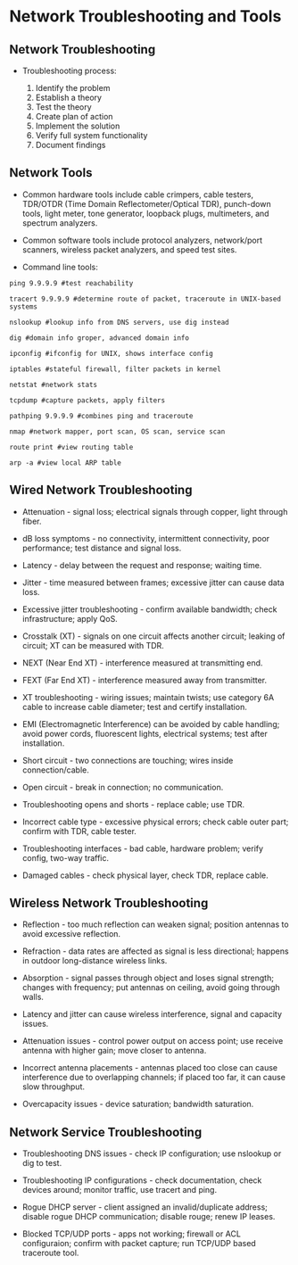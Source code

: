 # Network Troubleshooting and Tools

## Network Troubleshooting

* Troubleshooting process:

    1. Identify the problem
    2. Establish a theory
    3. Test the theory
    4. Create plan of action
    5. Implement the solution
    6. Verify full system functionality
    7. Document findings

## Network Tools

* Common hardware tools include cable crimpers, cable testers, TDR/OTDR (Time Domain Reflectometer/Optical TDR), punch-down tools, light meter, tone generator, loopback plugs, multimeters, and spectrum analyzers.

* Common software tools include protocol analyzers, network/port scanners, wireless packet analyzers, and speed test sites.

* Command line tools:

```shell
ping 9.9.9.9 #test reachability

tracert 9.9.9.9 #determine route of packet, traceroute in UNIX-based systems

nslookup #lookup info from DNS servers, use dig instead

dig #domain info groper, advanced domain info

ipconfig #ifconfig for UNIX, shows interface config

iptables #stateful firewall, filter packets in kernel

netstat #network stats

tcpdump #capture packets, apply filters

pathping 9.9.9.9 #combines ping and traceroute

nmap #network mapper, port scan, OS scan, service scan

route print #view routing table

arp -a #view local ARP table
```

## Wired Network Troubleshooting

* Attenuation - signal loss; electrical signals through copper, light through fiber.

* dB loss symptoms - no connectivity, intermittent connectivity, poor performance; test distance and signal loss.

* Latency - delay between the request and response; waiting time.

* Jitter - time measured between frames; excessive jitter can cause data loss.

* Excessive jitter troubleshooting - confirm available bandwidth; check infrastructure; apply QoS.

* Crosstalk (XT) - signals on one circuit affects another circuit; leaking of circuit; XT can be measured with TDR.

* NEXT (Near End XT) - interference measured at transmitting end.

* FEXT (Far End XT) - interference measured away from transmitter.

* XT troubleshooting - wiring issues; maintain twists; use category 6A cable to increase cable diameter; test and certify installation.

* EMI (Electromagnetic Interference) can be avoided by cable handling; avoid power cords, fluorescent lights, electrical systems; test after installation.

* Short circuit - two connections are touching; wires inside connection/cable.

* Open circuit - break in connection; no communication.

* Troubleshooting opens and shorts - replace cable; use TDR.

* Incorrect cable type - excessive physical errors; check cable outer part; confirm with TDR, cable tester.

* Troubleshooting interfaces - bad cable, hardware problem; verify config, two-way traffic.

* Damaged cables - check physical layer, check TDR, replace cable.

## Wireless Network Troubleshooting

* Reflection - too much reflection can weaken signal; position antennas to avoid excessive reflection.

* Refraction - data rates are affected as signal is less directional; happens in outdoor long-distance wireless links.

* Absorption - signal passes through object and loses signal strength; changes with frequency; put antennas on ceiling, avoid going through walls.

* Latency and jitter can cause wireless interference, signal and capacity issues.

* Attenuation issues - control power output on access point; use receive antenna with higher gain; move closer to antenna.

* Incorrect antenna placements - antennas placed too close can cause interference due to overlapping channels; if placed too far, it can cause slow throughput.

* Overcapacity issues - device saturation; bandwidth saturation.

## Network Service Troubleshooting

* Troubleshooting DNS issues - check IP configuration; use nslookup or dig to test.

* Troubleshooting IP configurations - check documentation, check devices around; monitor traffic, use tracert and ping.

* Rogue DHCP server - client assigned an invalid/duplicate address; disable rogue DHCP communication; disable rouge; renew IP leases.

* Blocked TCP/UDP ports - apps not working; firewall or ACL configuraion; confirm with packet capture; run TCP/UDP based traceroute tool.
